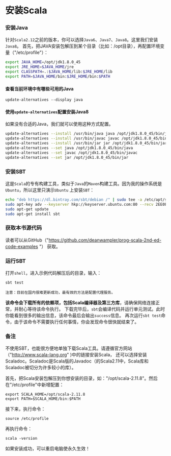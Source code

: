 安装Scala
==================================================================

### 安装Java
针对`Scala2.12`之前的版本，你可以选择`Java6`、`Java7`、`Java8`。这里我们安装`Java8`。
首先，把JAVA安装包解压到某个目录（比如：/opt目录），再配置环境变量（"/etc/profile"）：
```sh
export JAVA_HOME=/opt/jdk1.8.0_45
export JRE_HOME=$JAVA_HOME/jre                 
export CLASSPATH=.:$JAVA_HOME/lib:$JRE_HOME/lib
export PATH=$JAVA_HOME/bin:$JRE_HOME/bin:$PATH
```

#### 查看当前环境中有哪些可用的Java
```shell
update-alternatives --display java
```

#### 使用`update-alternatives`配置安装Java8
如果没有合适的Java，我们就可以使用这种方式配置。
```sh
update-alternatives --install /usr/bin/java java /opt/jdk1.8.0_45/bin/java 1
update-alternatives --install /usr/bin/javac javac /opt/jdk1.8.0_45/bin/javac 1
update-alternatives --install /usr/bin/jar jar /opt/jdk1.8.0_45/bin/jar 1
update-alternatives --set java /opt/jdk1.8.0_45/bin/java
update-alternatives --set javac /opt/jdk1.8.0_45/bin/javac
update-alternatives --set jar /opt/jdk1.8.0_45/bin/jar
```

### 安装SBT
这是`Scala`的专有构建工具，类似于`Java`的`Maven`构建工具。因为我的操作系统是`Ubuntu`，所以这里只演示`Ubuntu`
上安装`SBT`：
```sh
echo "deb https://dl.bintray.com/sbt/debian /" | sudo tee -a /etc/apt/sources.list.d/sbt.list
sudo apt-key adv --keyserver hkp://keyserver.ubuntu.com:80 --recv 2EE0EA64E40A89B84B2DF73499E82A75642AC823
sudo apt-get update
sudo apt-get install sbt
```

### 获取本书源代码
读者可以从GitHub（"https://github.com/deanwampler/prog-scala-2nd-ed-code-examples "） 获取。

### 运行SBT
打开`shell`，进入示例代码解压后的目录，输入：
```shell
sbt test
```
```
注意：目前在国内很难更新成功，最有效的方法是配置代理服务。
```
**该命令会下载所有的依赖项，包括Scala编译器及第三方库**，请确保网络连接正常，并耐心等待该命令执行。
下载完毕后，`sbt`会编译代码并运行单元测试。此时你能看到很多的输出信息，该命令最后会输出`success`信息。
再次运行`sbt test`命令，由于该命令不需要执行任何事情，你会发现命令很快就结束了。

### 备注
不使用SBT，也能很方便地单独下载Scala工具。请遵循官方网站（"http://www.scala-lang.org" )中的链接安装Scala，
还可以选择安装Scaladoc。Scaladoc是Scala版的Javadoc（的Scala2.11中，Scala库和Scaladoc被切分为许多较小的库）。

首先，把Scala安装包解压到你想安装的目录，如："/opt/scala-2.11.8"。然后在"/etc/profile"中新增配置：
```shell
export SCALA_HOME=/opt/scala-2.11.8
export PATH=$SCALA_HOME/bin:$PATH
```
接下来，执行命令：
```shell
source /etc/profile
```
再执行命令：
```shell
scala -version
```
如果安装成功，可以重启电脑使永久生效！

